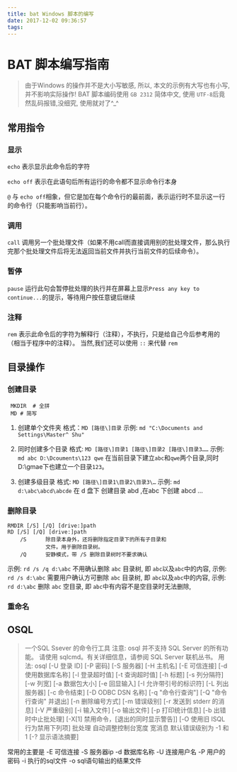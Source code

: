 ```yaml
---
title: bat Windows 脚本的编写
date: 2017-12-02 09:36:57
tags:
---
```


# BAT 脚本编写指南

> 由于Windows 的操作并不是大小写敏感, 所以, 本文的示例有大写也有小写, 并不影响实际操作!
> BAT 脚本编码使用 `GB 2312` 简体中文, 使用 `UTF-8`后竟然乱码报错,没细究, 使用就对了^_^

## 常用指令

### 显示

`echo` 表示显示此命令后的字符

`echo off` 表示在此语句后所有运行的命令都不显示命令行本身

`@` 与 `echo off`相象，但它是加在每个命令行的最前面，表示运行时不显示这一行的命令行（只能影响当前行）。

### 调用

`call` 调用另一个批处理文件（如果不用call而直接调用别的批处理文件，那么执行完那个批处理文件后将无法返回当前文件并执行当前文件的后续命令）。

### 暂停

`pause` 运行此句会暂停批处理的执行并在屏幕上显示`Press any key to continue...`的提示，等待用户按任意键后继续 

### 注释

`rem` 表示此命令后的字符为解释行（注释），不执行，只是给自己今后参考用的（相当于程序中的注释）。 当然,我们还可以使用 `::` 来代替 `rem`

## 目录操作

### 创建目录

```
 MKDIR  # 全拼
 MD # 简写
```

1. 创建单个文件夹
    格式：`MD [路径\]目录`
    示例: `md "C:\Documents and Settings\Master^ Shu"`

2. 同时创建多个目录
    格式: `MD [路径\]目录1 [路径\]目录2 [路径\]目录3……`
    示例: `md abc D:\Dcouments\123 qwe`   在当前目录下建立`abc`和`qwe`两个目录,同时D:\gmae下也建立一个目录`123`。
3. 创建多级目录
    格式: `MD [路径\]目录1\目录2\目录3\…` 
    示例: `md d:\abc\abcd\abcde`  在 d 盘下 创建目录 abd ,在abc 下创建 abcd ...

### 删除目录

```
RMDIR [/S] [/Q] [drive:]path
RD [/S] [/Q] [drive:]path
    /S      除目录本身外，还将删除指定目录下的所有子目录和
            文件。用于删除目录树。
    /Q      安静模式，带 /S 删除目录树时不要求确认
```

示例: `rd /s /q d:\abc`   不用确认删除 `abc` 目录树, 即 `abc`以及`abc`中的内容,
示例: `rd /s d:\abc`   需要用户确认方可删除 `abc` 目录树, 即 `abc`以及`abc`中的内容,
示例: `rd d:\abc`   删除 `abc` 空目录, 即 `abc`中有内容不是空目录时无法删除,

### 重命名

## OSQL

> 一个SQL Ssever 的命令行工具
注意: osql 并不支持 SQL Server 的所有功能。
请使用 sqlcmd。有关详细信息，请参阅 SQL Server 联机丛书。
用法: osql                   [-U 登录 ID]          [-P 密码]
  [-S 服务器]                [-H 主机名]           [-E 可信连接]
  [-d 使用数据库名称]        [-l 登录超时值]       [-t 查询超时值]
  [-h 标题]                  [-s 列分隔符]         [-w 列宽]
  [-a 数据包大小]            [-e 回显输入]         [-I 允许带引号的标识符]
  [-L 列出服务器]            [-c 命令结束]         [-D ODBC DSN 名称]
  [-q "命令行查询"]          [-Q "命令行查询" 并退出]
  [-n 删除编号方式]          [-m 错误级别]
  [-r 发送到 stderr 的消息]  [-V 严重级别]
  [-i 输入文件]              [-o 输出文件]
  [-p 打印统计信息]          [-b 出错时中止批处理]
  [-X[1] 禁用命令，[退出的同时显示警告]]
  [-O 使用旧 ISQL 行为禁用下列项]
      <EOF> 批处理
      自动调整控制台宽度
      宽消息
      默认错误级别为 -1 和 1
  [-? 显示语法摘要]

常用的主要是
-E 可信连接
-S 服务器ip 
-d 数据库名称
-U 连接用户名
-P 用户的密码
-i 执行的sql文件
-o sql语句输出的结果文件